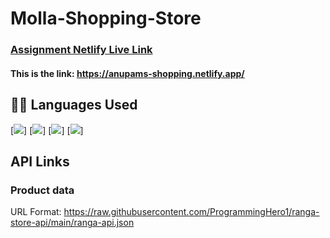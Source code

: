 # Molla-Shopping-Store

### [Assignment Netlify Live Link](https://anupams-shopping.netlify.app/)

#### This is the link: https://anupams-shopping.netlify.app/

## 👩‍💻 Languages Used

[<img src="https://img.shields.io/badge/HTML5-E34F26?style=for-the-badge&logo=html5&logoColor=white"/>]
[<img src="https://img.shields.io/badge/Bootstrap-563D7C?style=for-the-badge&logo=bootstrap&logoColor=white" />]
[<img src="https://img.shields.io/badge/CSS3-1572B6?style=for-the-badge&logo=css3&logoColor=white"/>]
[<img src="https://img.shields.io/badge/JavaScript-323330?style=for-the-badge&logo=javascript&logoColor=F7DF1"/>]

## API Links

### Product data

URL Format: https://raw.githubusercontent.com/ProgrammingHero1/ranga-store-api/main/ranga-api.json



